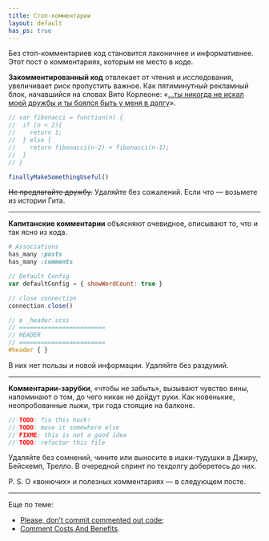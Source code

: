 ```yaml
---
title: Стоп-комментарии
layout: default
has_ps: true
---
```


Без стоп-комментариев код становится лаконичнее и информативнее. Этот пост о комментариях, которым не место в коде.

**Закомментированный код** отвлекает от чтения и исследования, увеличивает риск пропустить важное. Как пятиминутный рекламный блок, начавшийся на словах Вито Корлеоне: «[&hellip;ты никогда не искал моей дружбы и ты боялся быть у меня в долгу](https://www.youtube.com/watch?v=JXhVAjA_tdg)».

```javascript
// var fibonacci = function(n) {
//  if (n < 2){
//    return 1;
//  } else {
//    return fibonacci(n-2) + fibonacci(n-1);
//  }
// }

finallyMakeSomethingUseful()
```

<del>Не предлагайте дружбу.</del> Удаляйте без сожалений. Если что — возьмете из истории Гита.

-----------------------

**Капитанские комментарии** объясняют очевидное, описывают то, что и так ясно из кода.

```ruby
# Associations
has_many :posts
has_many :comments
```

```javascript
// Default Config
var defaultConfig = { showWordCount: true }

// close connection
connection.close()
```

```scss
// в _header.scss
// ========================
// HEADER
// ========================
#header { }
```

В них нет пользы и новой информации. Удаляйте без раздумий.

-----------------------

**Комментарии-зарубки**, «чтобы не забыть», вызывают чувство вины, напоминают о том, до чего никак не дойдут руки. Как новенькие, неопробованные лыжи, три года стоящие на балконе.

```javascript
// TODO: fix this hack!
// TODO: move it somewhere else
// FIXME: this is not a good idea
// TODO: refactor this file
```
Удаляйте без сомнений, чините или выносите в ишки-тудушки в Джиру, Бейскемп, Трелло. В очередной спринт по техдолгу доберетесь до них.

P. S. О «вонючих» и полезных комментариях — в следующем посте.

-----------------------

Еще по теме:

* [Please, don’t commit commented out code](https://medium.com/@kentcdodds/please-don-t-commit-commented-out-code-53d0b5b26d5f#.ptxoookg6);
* [Comment Costs And Benefits](http://c2.com/cgi/wiki?CommentCostsAndBenefits).
